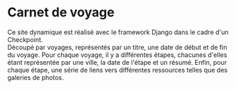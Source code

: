 # Carnet de voyage 

Ce site dynamique est réalisé avec le framework Django dans le cadre d'un Checkpoint.<br>
Découpé par voyages, représentés par un titre, une date de début et de fin du voyage.
Pour chaque voyage, il y a différentes étapes, chacunes d'elles étant représentée par une ville, la date de l'étape et un résumé. Enfin, pour chaque étape, une série de liens vers différentes ressources telles que des galeries de photos.

